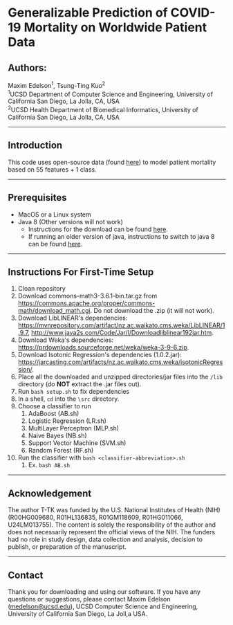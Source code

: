# Generalizable Prediction of COVID-19 Mortality on Worldwide Patient Data

## Authors:
Maxim Edelson<sup>1</sup>, Tsung-Ting Kuo<sup>2</sup> <br>
<sup>1</sup>UCSD Department of Computer Science and Engineering, University of California San Diego, La Jolla, CA, USA <br>
<sup>2</sup>UCSD Health Department of Biomedical Informatics, University of California San Diego, La Jolla, CA, USA

---

## Introduction
This code uses open-source data (found [here](https://github.com/beoutbreakprepared/nCoV2019)) to model patient mortality based on 55 features + 1 class.

---

## Prerequisites
  - MacOS or a Linux system
  - Java 8 (Other versions will not work)
    - Instructions for the download can be found [here](https://stackoverflow.com/questions/24342886/how-to-install-java-8-on-mac).
    - If running an older version of java, instructions to switch to java 8 can be found [here](https://stackoverflow.com/questions/21964709/how-to-set-or-change-the-default-java-jdk-version-on-macos).

---

## Instructions For First-Time Setup
1. Cloan repository
2. Download commons-math3-3.6.1-bin.tar.gz from https://commons.apache.org/proper/commons-math/download_math.cgi. Do not download the .zip (it will not work).
3. Download LibLINEAR's dependencies: https://mvnrepository.com/artifact/nz.ac.waikato.cms.weka/LibLINEAR/1.9.7, http://www.java2s.com/Code/Jar/l/Downloadliblinear192jar.htm.
4. Download Weka's dependencies: https://prdownloads.sourceforge.net/weka/weka-3-9-6.zip.
5. Download Isotonic Regression's dependencies (1.0.2.jar): https://jarcasting.com/artifacts/nz.ac.waikato.cms.weka/isotonicRegression/.
6. Place all the downloaded and unzipped directories/jar files into the `/lib` directory (do **NOT** extract the .jar files out).
7. Run `bash setup.sh` to fix dependencies
8. In a shell, `cd` into the `\src` directory.
9. Choose a classifier to run
   1. AdaBoost (AB.sh)
   2. Logistic Regression (LR.sh)
   3. MultiLayer Perceptron (MLP.sh)
   4. Naive Bayes (NB.sh)
   5. Support Vector Machine (SVM.sh)
   6. Random Forest (RF.sh)
10. Run the classifier with `bash <classifier-abbreviation>.sh`
    1.  Ex. `bash AB.sh`

---

## Acknowledgement
The author T-TK was funded by the U.S. National Institutes of Health (NIH) (R00HG009680, R01HL136835, R01GM118609, R01HG011066, U24LM013755). The content is solely the responsibility of the author and does not necessarily represent the official views of the NIH. The funders had no role in study design, data collection and analysis, decision to publish, or preparation of the manuscript.

---

## Contact
Thank you for downloading and using our software. If you have any questions or suggestions, please contact Maxim Edelson (medelson@ucsd.edu), UCSD Computer Science and Engineering, University of California San Diego, La Joll,a USA.
